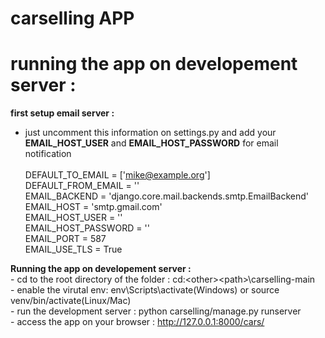 # carselling APP
  

# running the app on developement server :

**first setup email server :** <br />

  - just uncomment this information on settings.py and add your **EMAIL_HOST_USER** and **EMAIL_HOST_PASSWORD** for email notification<br /><br />
    DEFAULT_TO_EMAIL = ['mike@example.org']\
    DEFAULT_FROM_EMAIL = '<paste your gmail account here>'\
    EMAIL_BACKEND = 'django.core.mail.backends.smtp.EmailBackend'\
    EMAIL_HOST = 'smtp.gmail.com'\
    EMAIL_HOST_USER = '<paste your gmail account here>'\
    EMAIL_HOST_PASSWORD = '<paste Google password or app password here>'\
    EMAIL_PORT = 587\
    EMAIL_USE_TLS = True
  
**Running the app on developement server :**<br />
    - cd to the root directory of the folder : cd:\<other>\<path>\carselling-main <br />
    - enable the virutal env: env\Scripts\activate(Windows) or source venv/bin/activate(Linux/Mac) <br />
    - run the development server : python carselling/manage.py runserver <br />
    - access the app on your browser : http://127.0.0.1:8000/cars/ <br />
